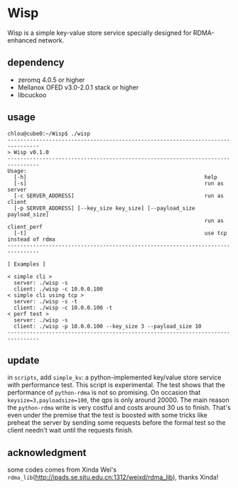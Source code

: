 # Wisp
Wisp is a simple key-value store service specially designed for RDMA-enhanced network.

## dependency
* zeromq 4.0.5 or higher
* Mellanox OFED v3.0-2.0.1 stack or higher
* libcuckoo

## usage
```
chlou@cube0:~/Wisp$ ./wisp
--------------------------------------------------------------------------------
> Wisp v0.1.0
--------------------------------------------------------------------------------
Usage:
  [-h]                                                        help
  [-s]                                                        run as server
  [-c SERVER_ADDRESS]                                         run as client
  [-p SERVER_ADDRESS] [--key_size key_size] [--payload_size payload_size]
                                                              run as client_perf
  [-t]                                                        use tcp instead of rdma
--------------------------------------------------------------------------------

[ Examples ]

< simple cli >
  server: ./wisp -s
  client: ./wisp -c 10.0.0.100
< simple cli using tcp >
  server: ./wisp -s -t
  client: ./wisp -c 10.0.0.100 -t
< perf test >
  server: ./wisp -s
  client: ./wisp -p 10.0.0.100 --key_size 3 --payload_size 10
--------------------------------------------------------------------------------
```

## update
in `scripts`, add `simple_kv`: a python-implemented key/value store service with performance test.
This script is experimental. The test shows that the performance of `python-rdma` is not so promising.
On occasion that `keysize=3,payloadsize=100`, the qps is only around 20000. 
The main reason the `python-rdma` write is very costful and costs around 30 us to finish.
That's even under the premise that the test is boosted with some tricks like preheat the server by sending some requests before the formal test so the client needn't wait until the requests finish.

## acknowledgment
some codes comes from Xinda Wei's `rdma_lib`(http://ipads.se.sjtu.edu.cn:1312/weixd/rdma_lib), thanks Xinda!
